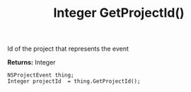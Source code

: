 ﻿---
uid: crmscript_ref_NSProjectEvent_GetProjectId
title: Integer GetProjectId()
intellisense: NSProjectEvent.GetProjectId
keywords: NSProjectEvent, GetProjectId
so.topic: reference
---

Id of the project that represents the event

**Returns:** Integer


```crmscript
NSProjectEvent thing;
Integer projectId  = thing.GetProjectId();
```


